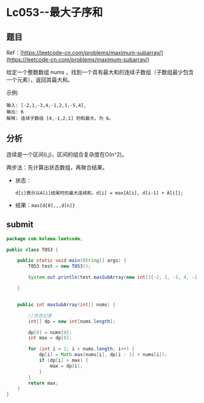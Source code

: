 # Lc053--最大子序和

## 题目

Ref：[https://leetcode-cn.com/problems/maximum-subarray/](https://leetcode-cn.com/problems/maximum-subarray/)

给定一个整数数组 nums ，找到一个具有最大和的连续子数组（子数组最少包含一个元素），返回其最大和。

示例:

```text
输入: [-2,1,-3,4,-1,2,1,-5,4],
输出: 6
解释: 连续子数组 [4,-1,2,1] 的和最大，为 6。
```

## 分析

连续是一个区间\(i,j\)，区间的组合复杂度在O\(n^2\)。

两步法：先计算出状态数组，再聚合结果。

* 状态：

  ```text
  d[i]表示以A[i]结尾时的最大连续和，d[i] = max{A[i], d[i-1] + A[i]};
  ```

* 结果：`max{d[0],,,d[n]}`

## submit

```java
package com.kolema.leetcode;

public class T053 {

    public static void main(String[] args) {
        T053 test = new T053();

        System.out.println(test.maxSubArray(new int[]{-2, 1, -3, 4, -1, 2, 1, -5, 4}));

    }


    public int maxSubArray(int[] nums) {

        //状态记录
        int[] dp = new int[nums.length];

        dp[0] = nums[0];
        int max = dp[0];

        for (int i = 1; i < nums.length; i++) {
            dp[i] = Math.max(nums[i], dp[i - 1] + nums[i]);
            if (dp[i] > max) {
                max = dp[i];
            }
        }
        return max;
    }
}
```

